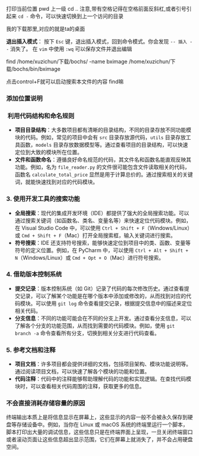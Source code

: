 打印当前位置  pwd
上一级  cd ..
注意,带有空格记得在空格前面反斜杠,或者引号引起来
`cd -` 命令，可以快速切换到上一个访问的目录


我的下载那里,对应的就是ta的桌面

**退出插入模式**： 按下 `Esc` 键，退出插入模式，回到命令模式。你会发现 `-- 插入 --` 消失了。
在 `vim` 中使用 `:wq` 可以保存文件并退出编辑


find /home/xuzichun/下载/bochs/ -name bximage
/home/xuzichun/下载/bochs/bin/bximage 



点击control+F就可以启动搜索本文件的内容  find嘛

### 添加位置说明



###  利用代码结构和命名规则

  

- **项目目录结构**：大多数项目都有清晰的目录结构，不同的目录存放不同功能模块的代码。例如，常见的项目中会有 `src` 目录存放源代码，`utils` 目录存放工具函数，`models` 目录存放数据模型等。通过查看项目的目录结构，可以快速定位到大致的模块所在位置。
- **文件和函数命名**：遵循良好命名规范的代码，其文件名和函数名能直观反映其功能。例如，名为 `file_reader.py` 的文件很可能包含文件读取相关的代码，函数名 `calculate_total_price` 显然是用于计算总价的。通过搜索相关的关键词，就能快速找到对应的代码模块。

### 3. 使用开发工具的搜索功能

  

- **全局搜索**：现代的集成开发环境（IDE）都提供了强大的全局搜索功能。可以通过搜索关键词（如函数名、类名、变量名等）来快速定位代码模块。例如，在 Visual Studio Code 中，可以使用 `Ctrl + Shift + F`（Windows/Linux）或 `Cmd + Shift + F`（Mac）打开全局搜索框，输入关键词进行搜索。
- **符号搜索**：IDE 还支持符号搜索，能够快速定位到项目中的类、函数、变量等符号的定义位置。例如，在 PyCharm 中，可以使用 `Ctrl + Alt + Shift + N`（Windows/Linux）或 `Cmd + Opt + O`（Mac）进行符号搜索。

### 4. 借助版本控制系统

  

- **提交记录**：版本控制系统（如 Git）记录了代码的每次修改历史。通过查看提交记录，可以了解某个功能是在哪个版本中添加或修改的，从而找到对应的代码模块。可以使用 `git log` 命令查看提交记录，根据提交信息中的描述来定位相关代码。
- **分支信息**：不同的功能可能会在不同的分支上开发。通过查看分支信息，可以了解各个分支的功能范围，从而找到需要的代码模块。例如，使用 `git branch -a` 命令查看所有分支，切换到相关分支进行代码查看。

### 5. 参考文档和注释

  

- **项目文档**：许多项目都会提供详细的文档，包括项目架构、模块功能说明等。通过阅读项目文档，可以快速了解各个模块的功能和位置。
- **代码注释**：代码中的注释能够帮助理解代码的功能和实现逻辑。在查找代码模块时，可以查看相关代码周围的注释，获取更多的信息。


### 不会直接消耗存储容量的原因

  

终端输出本质上是将信息显示在屏幕上，这些显示的内容一般不会被永久保存到硬盘等存储设备中。例如，当你在 Linux 或 macOS 系统的终端里运行一个脚本，脚本打印出大量的调试信息，这些信息只是在终端界面上呈现，一旦关闭终端窗口或者滚动页面让这些信息超出显示范围，它们在屏幕上就消失了，并不会占用硬盘空间。